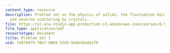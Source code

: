 ```yaml
---
content_type: resource
description: Problem set on the physics of solids, the fluctuation dissipation theorem,
  and neutron scattering by crystals.
file: https://ol-ocw-studio-app-production.s3.amazonaws.com/courses/8-512-theory-of-solids-ii-spring-2009/7467697978bf96b932d30eb636dde179_MIT8_512s09_pset011.pdf
file_type: application/pdf
resourcetype: Document
title: Problem Set 1
uid: 74676979-78bf-96b9-32d3-0eb636dde179
---
```

